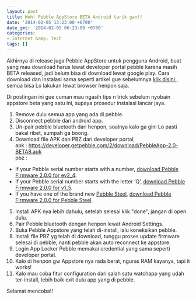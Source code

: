 ```yaml
---
layout: post
title: Woh! Pebble AppStore BETA Android tarik gan!!
date: '2014-02-05 13:23:00 +0700'
date_gmt: '2014-02-05 06:23:00 +0700'
categories:
- Internet &amp; Tech
tags: []
---
```

Akhirnya di release juga Pebble AppStore untuk pengguna Android, buat yang mau download harus lewat developer portal pebble karena masih BETA released, jadi belum bisa di download lewat google play. Cara download dan instalasi sama seperti artikel gue sebelumnya [klik disini ](http://khalidadisendjaja.web.id/2013/12/16/cara-update-firmware-pebble-ke-sdk-2-beta-version/), semua bisa Lo lakukan lewat browser henpon saja.

Di postingan ini gue cuman mau ngasih tips n trick sebelum nyobain appstore beta yang satu ini, supaya prosedur instalasi lancar jaya.

1. Remove dulu semua app yang ada di pebble.
2. Disconnect pebble dari android app.
3. Un-pair pebble bluetooth dari henpon, soalnya kalo ga gini Lo pasti bakal ribet, sumpah ga boong.
4. Download file APK dan PBZ dari developer portal,  
 apk : <https://developer.getpebble.com/2/download/PebbleApp-2.0-BETA8.apk>  
 pbz : 
  - If your Pebble serial number starts with a number, [download Pebble Firmware 2.0.0 for ev2\_4](https://developer.getpebble.com/2/download/Pebble-2.0.0-ev2_4.pbz).
  - If your Pebble serial number starts with the letter ‘Q’, [download Pebble Firmware 2.0.0 for v1\_5](https://developer.getpebble.com/2/download/Pebble-2.0.0-v1_5.pbz).
  - If you have one of the brand new [Pebble Steel](http://www.getpebble.com/steel), [download Pebble Firmware 2.0.0 for Pebble Steel](https://developer.getpebble.com/2/download/Pebble-2.0.0-v2_0.pbz).
5. Install APK nya lebih dahulu, setelah selesai klik "done", jangan di open dulu.
6. Pair Pebble bluetooth dengan henpon lewat Android Settings.
7. Buka Pebble Appstore yang telah di-install, lalu koneksikan pebble.
8. Install file PBZ yg telah di download, tunggu proses update firmware selesai di pebble, nanti pebble akan auto reconnect ke appstore.
9. Login App Locker Pebble memakai credential yang sama seperti developer portal.
10. Kalo di henpon gw Appstore nya rada berat, nguras RAM kayanya, tapi it works!
11. Kalo mau coba fitur configuration dari salah satu watchapp yang udah ter-install, lebih baik exit dulu app yang di pebble.

Selamat mencoba!!